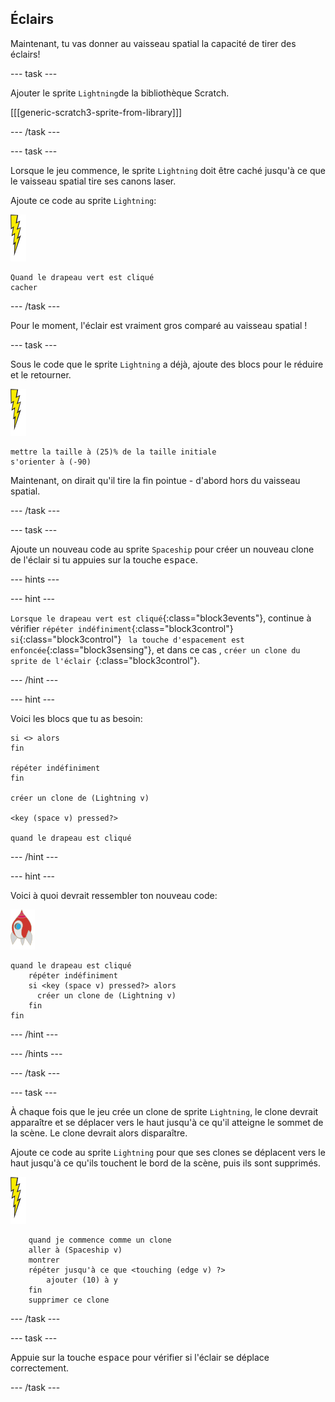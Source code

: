 ## Éclairs

Maintenant, tu vas donner au vaisseau spatial la capacité de tirer des éclairs!

\--- task \---

Ajouter le sprite `Lightning`de la bibliothèque Scratch.

[[[generic-scratch3-sprite-from-library]]]

\--- /task \---

\--- task \---

Lorsque le jeu commence, le sprite `Lightning` doit être caché jusqu'à ce que le vaisseau spatial tire ses canons laser.

Ajoute ce code au sprite `Lightning`:

![sprite éclair](images/lightning-sprite.png)

```blocks3
Quand le drapeau vert est cliqué
cacher

```

\--- /task \---

Pour le moment, l'éclair est vraiment gros comparé au vaisseau spatial !

\--- task \---

Sous le code que le sprite `Lightning` a déjà, ajoute des blocs pour le réduire et le retourner.

![sprite éclair](images/lightning-sprite.png)

```blocks3
mettre la taille à (25)% de la taille initiale
s'orienter à (-90)
```

Maintenant, on dirait qu'il tire la fin pointue - d'abord hors du vaisseau spatial.

\--- /task \---

\--- task \---

Ajoute un nouveau code au sprite `Spaceship` pour créer un nouveau clone de l'éclair si tu appuies sur la touche <kbd>espace</kbd>.

\--- hints \---

\--- hint \---

`Lorsque le drapeau vert est cliqué`{:class="block3events"}, continue à vérifier `répéter indéfiniment`{:class="block3control"} `si`{:class="block3control"} ` la touche d'espacement est enfoncée`{:class="block3sensing"}, et dans ce cas , `créer un clone du sprite de l'éclair `{:class="block3control"}.

\--- /hint \---

\--- hint \---

Voici les blocs que tu as besoin:

```blocks3
si <> alors
fin

répéter indéfiniment
fin

créer un clone de (Lightning v)

<key (space v) pressed?>

quand le drapeau est cliqué
```

\--- /hint \---

\--- hint \---

Voici à quoi devrait ressembler ton nouveau code:

![sprite de roquette](images/rocket-sprite.png)

```blocks3
quand le drapeau est cliqué
    répéter indéfiniment
    si <key (space v) pressed?> alors
      créer un clone de (Lightning v)
    fin 
fin
```

\--- /hint \---

\--- /hints \---

\--- /task \---

\--- task \---

À chaque fois que le jeu crée un clone de sprite `Lightning`, le clone devrait apparaître et se déplacer vers le haut jusqu'à ce qu'il atteigne le sommet de la scène. Le clone devrait alors disparaître.

Ajoute ce code au sprite `Lightning` pour que ses clones se déplacent vers le haut jusqu'à ce qu'ils touchent le bord de la scène, puis ils sont supprimés.

![sprite éclair](images/lightning-sprite.png)

```blocks3
    quand je commence comme un clone
    aller à (Spaceship v)
    montrer
    répéter jusqu'à ce que <touching (edge v) ?>
        ajouter (10) à y
    fin
    supprimer ce clone
```

\--- /task \---

\--- task \---

Appuie sur la touche <kbd>espace</kbd> pour vérifier si l'éclair se déplace correctement.

\--- /task \---